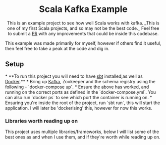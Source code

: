 <h1 align="center">Scala Kafka Example</h1>
<p align="center">
    This is an example project to see how well Scala works with kafka. 
    _This is one of my first Scala projects, and so may not be the best code._
    Feel free to submit a <a href="https://github.com/jordan-barber/scala-kafka-example/pulls">PR</a>
    with any improvements that could be inside this codebase. 
</p>

<p>
    This example was made primarily for myself, however if others find it useful,
    then feel free to take a peak at the code and dig in.
</p>

<h2>Setup</h2>
* **To run this project you will need to have <a href="https://www.scala-sbt.org/">sbt</a> installed,as well as 
<a href="https://www.docker.com/">Docker</a>.**
* Bring up <a href="https://kafka.apache.org/">Kafka</a>, Zookeeper and the schema registry using the following - 
`docker-compose up`.
* Ensure the above has worked, and running on the correct ports as defined in the
`docker-compose.yml`. You can also run `docker ps` to see which port the container
is running on.
* Ensuring you're inside the root of the project, run `sbt run`, this will start the application. I 
will later be 'dockerising' this, however for now this works.

<h3>Libraries worth reading up on</h3>
This project uses multiple libraries/frameworks, below I will list some of the best ones
as and when I use them, and if they're worth while reading up on.
